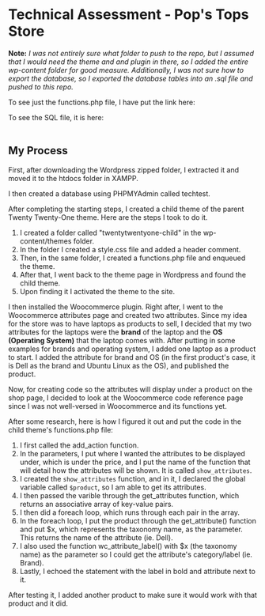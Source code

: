 # Technical Assessment - Pop's Tops Store

**Note:** *I was not entirely sure what folder to push to the repo, but I assumed that I would need the theme and and plugin in there, so I added the entire wp-content folder for good measure. Additionally, I was not sure how to export the database, so I exported the database tables into an .sql file and pushed to this repo.*

To see just the functions.php file, I have put the link here:

To see the SQL file, it is here:
<br/><br/>
## My Process
First, after downloading the Wordpress zipped folder, I extracted it and moved it to the htdocs folder in XAMPP.

I then created a database using PHPMYAdmin called techtest.

After completing the starting steps, I created a child theme of the parent Twenty Twenty-One theme. Here are the steps I took to do it.
1. I created a folder called "twentytwentyone-child" in the wp-content/themes folder.
2. In the folder I created a style.css file and added a header comment.
3. Then, in the same folder, I created a functions.php file and enqueued the theme.
4. After that, I went back to the theme page in Wordpress and found the child theme.
5. Upon finding it I activated the theme to the site.

I then installed the Woocommerce plugin. Right after, I went to the Woocommerce attributes page and created two attributes. Since my idea for the store was to have laptops as products to sell, I decided that my two attributes for the laptops were the **brand** of the laptop and the **OS (Operating System)** that the laptop comes with. After putting in some examples for brands and operating system, I added one laptop as a product to start. I added the attribute for brand and OS (in the first product's case, it is Dell as the brand and Ubuntu Linux as the OS), and published the product.

Now, for creating code so the attributes will display under a product on the shop page, I decided to look at the Woocommerce code reference page since I was not well-versed in Woocommerce and its functions yet. 

After some research, here is how I figured it out and put the code in the child theme's functions.php file:
1. I first called the add_action function. 
2. In the parameters, I put where I wanted the attributes to be displayed under, which is under the price, and I put the name of the function that will detail how the attributes will be shown. It is called ```show_attributes```.
3. I created the ```show_attributes``` function, and in it, I declared the global variable called ```$product```, so I am able to get its attributes.
4. I then passed the varible through the get_attributes function, which returns an associative array of key-value pairs. 
5. I then did a foreach loop, which runs through each pair in the array.
6. In the foreach loop, I put the product through the get_attribute() function and put $x, which represents the taxonomy name, as the parameter. This returns the name of the attribute (ie. Dell).
7. I also used the function wc_attribute_label() with $x (the taxonomy name) as the parameter so I could get the attribute's category/label (ie. Brand). 
8. Lastly, I echoed the statement with the label in bold and attribute next to it.

After testing it, I added another product to make sure it would work with that product and it did.
